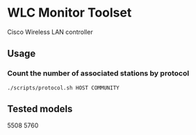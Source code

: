 # WLC Monitor Toolset

Cisco Wireless LAN controller


## Usage

### Count the number of associated stations by protocol

    ./scripts/protocol.sh HOST COMMUNITY

## Tested models
5508
5760

